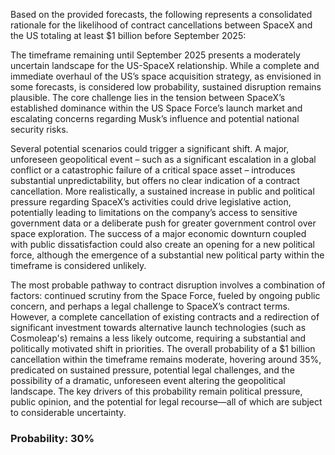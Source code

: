Based on the provided forecasts, the following represents a consolidated rationale for the likelihood of contract cancellations between SpaceX and the US totaling at least $1 billion before September 2025:

The timeframe remaining until September 2025 presents a moderately uncertain landscape for the US-SpaceX relationship. While a complete and immediate overhaul of the US’s space acquisition strategy, as envisioned in some forecasts, is considered low probability, sustained disruption remains plausible. The core challenge lies in the tension between SpaceX’s established dominance within the US Space Force’s launch market and escalating concerns regarding Musk’s influence and potential national security risks. 

Several potential scenarios could trigger a significant shift. A major, unforeseen geopolitical event – such as a significant escalation in a global conflict or a catastrophic failure of a critical space asset – introduces substantial unpredictability, but offers no clear indication of a contract cancellation. More realistically, a sustained increase in public and political pressure regarding SpaceX’s activities could drive legislative action, potentially leading to limitations on the company’s access to sensitive government data or a deliberate push for greater government control over space exploration. The success of a major economic downturn coupled with public dissatisfaction could also create an opening for a new political force, although the emergence of a substantial new political party within the timeframe is considered unlikely. 

The most probable pathway to contract disruption involves a combination of factors: continued scrutiny from the Space Force, fueled by ongoing public concern, and perhaps a legal challenge to SpaceX’s contract terms. However, a complete cancellation of existing contracts and a redirection of significant investment towards alternative launch technologies (such as Cosmoleap's) remains a less likely outcome, requiring a substantial and politically motivated shift in priorities. The overall probability of a $1 billion cancellation within the timeframe remains moderate, hovering around 35%, predicated on sustained pressure, potential legal challenges, and the possibility of a dramatic, unforeseen event altering the geopolitical landscape.  The key drivers of this probability remain political pressure, public opinion, and the potential for legal recourse—all of which are subject to considerable uncertainty.

### Probability: 30%